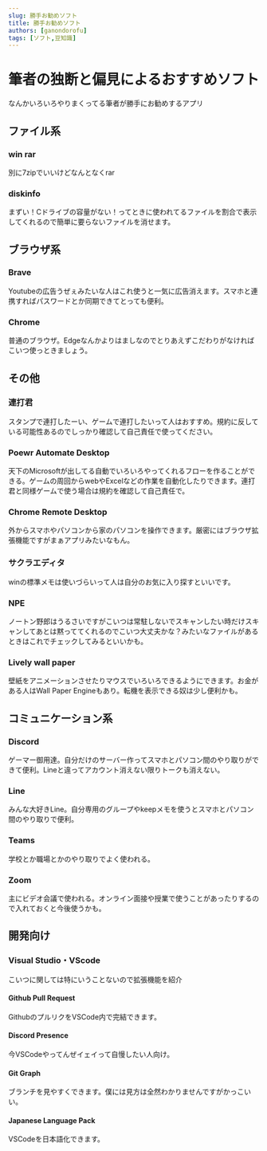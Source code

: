 ```yaml
---
slug: 勝手お勧めソフト
title: 勝手お勧めソフト
authors: [ganondorofu]
tags: [ソフト,豆知識]
---
```


# 筆者の独断と偏見によるおすすめソフト

なんかいろいろやりまくってる筆者が勝手にお勧めするアプリ

## ファイル系

### win rar

別に7zipでいいけどなんとなくrar

### diskinfo

まずい！Cドライブの容量がない！ってときに使われてるファイルを割合で表示してくれるので簡単に要らないファイルを消せます。

## ブラウザ系

### Brave

Youtubeの広告うぜぇみたいな人はこれ使うと一気に広告消えます。スマホと連携すればパスワードとか同期できてとっても便利。

### Chrome

普通のブラウザ。Edgeなんかよりはましなのでとりあえずこだわりがなければこいつ使っときましょう。

## その他

### 連打君

スタンプで連打したーい、ゲームで連打したいって人はおすすめ。規約に反している可能性あるのでしっかり確認して自己責任で使ってください。

### Poewr Automate Desktop

天下のMicrosoftが出してる自動でいろいろやってくれるフローを作ることができる。ゲームの周回からwebやExcelなどの作業を自動化したりできます。連打君と同様ゲームで使う場合は規約を確認して自己責任で。

### Chrome Remote Desktop

外からスマホやパソコンから家のパソコンを操作できます。厳密にはブラウザ拡張機能ですがまぁアプリみたいなもん。

### サクラエディタ

winの標準メモは使いづらいって人は自分のお気に入り探すといいです。

### NPE

ノートン野郎はうるさいですがこいつは常駐しないでスキャンしたい時だけスキャンしてあとは黙っててくれるのでこいつ大丈夫かな？みたいなファイルがあるときはこれでチェックしてみるといいかも。

### Lively wall paper

壁紙をアニメーションさせたりマウスでいろいろできるようにできます。お金がある人はWall Paper Engineもあり。転機を表示できる奴は少し便利かも。

## コミュニケーション系

### Discord

ゲーマー御用達。自分だけのサーバー作ってスマホとパソコン間のやり取りができて便利。Lineと違ってアカウント消えない限りトークも消えない。

### Line

みんな大好きLine。自分専用のグループやkeepメモを使うとスマホとパソコン間のやり取りで便利。

### Teams

学校とか職場とかのやり取りでよく使われる。

### Zoom

主にビデオ会議で使われる。オンライン面接や授業で使うことがあったりするので入れておくと今後使うかも。

## 開発向け

### Visual Studio・VScode

こいつに関しては特にいうことないので拡張機能を紹介

#### Github Pull Request

GithubのプルリクをVSCode内で完結できます。

#### Discord Presence

今VSCodeやってんぜイェイって自慢したい人向け。

#### Git Graph

ブランチを見やすくできます。僕には見方は全然わかりませんですがかっこいい。

#### Japanese Language Pack

VSCodeを日本語化できます。
